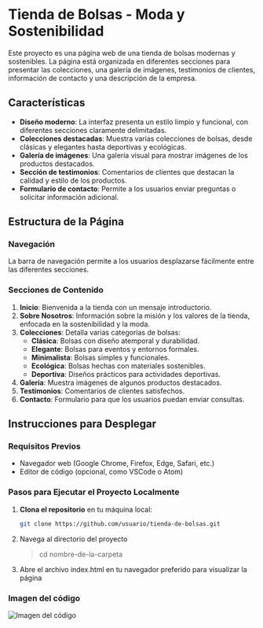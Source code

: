 # Tienda de Bolsas - Moda y Sostenibilidad
Este proyecto es una página web de una tienda de bolsas modernas y sostenibles. La página está organizada en diferentes secciones para presentar las colecciones, una galería de imágenes, testimonios de clientes, información de contacto y una descripción de la empresa.

## Características
- **Diseño moderno**: La interfaz presenta un estilo limpio y funcional, con diferentes secciones claramente delimitadas.
- **Colecciones destacadas**: Muestra varias colecciones de bolsas, desde clásicas y elegantes hasta deportivas y ecológicas.
- **Galería de imágenes**: Una galería visual para mostrar imágenes de los productos destacados.
- **Sección de testimonios**: Comentarios de clientes que destacan la calidad y estilo de los productos.
- **Formulario de contacto**: Permite a los usuarios enviar preguntas o solicitar información adicional.

## Estructura de la Página

### Navegación
La barra de navegación permite a los usuarios desplazarse fácilmente entre las diferentes secciones.

### Secciones de Contenido
1. **Inicio**: Bienvenida a la tienda con un mensaje introductorio.
2. **Sobre Nosotros**: Información sobre la misión y los valores de la tienda, enfocada en la sostenibilidad y la moda.
3. **Colecciones**: Detalla varias categorías de bolsas:
   - **Clásica**: Bolsas con diseño atemporal y durabilidad.
   - **Elegante**: Bolsas para eventos y entornos formales.
   - **Minimalista**: Bolsas simples y funcionales.
   - **Ecológica**: Bolsas hechas con materiales sostenibles.
   - **Deportiva**: Diseños prácticos para actividades deportivas.
4. **Galería**: Muestra imágenes de algunos productos destacados.
5. **Testimonios**: Comentarios de clientes satisfechos.
6. **Contacto**: Formulario para que los usuarios puedan enviar consultas.

## Instrucciones para Desplegar

### Requisitos Previos

- Navegador web (Google Chrome, Firefox, Edge, Safari, etc.)
- Editor de código (opcional, como VSCode o Atom)

### Pasos para Ejecutar el Proyecto Localmente

1. **Clona el repositorio** en tu máquina local:
   ```bash
   git clone https://github.com/usuario/tienda-de-bolsas.git

2. Navega al directorio del proyecto
   > cd nombre-de-la-carpeta
   
3. Abre el archivo index.html en tu navegador preferido para visualizar la página


### Imagen del código
![Imagen del código](https://drive.google.com/file/d/1DFC7Cy-PNMmxIKE6Ck4jtVlwRmtnMBKe/view?usp=sharing)

